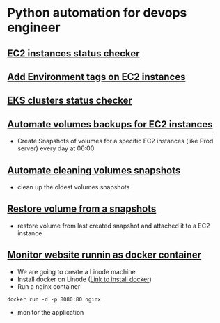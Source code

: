 # Python automation for devops engineer 

## [EC2 instances status checker](https://github.com/hotiaDiallo/python-automation/blob/main/ec2-status-checker.py)

## [Add Environment tags on EC2 instances](https://github.com/hotiaDiallo/python-automation/blob/main/add-enviroment-tags.py)

## [EKS clusters status checker](https://github.com/hotiaDiallo/python-automation/blob/main/eks-status-checker.py)

## [Automate volumes backups for EC2 instances](https://github.com/hotiaDiallo/python-automation/blob/main/ec2-volume-snapshot-creator.py)
- Create Snapshots of volumes for a specific EC2 instances (like Prod server) every day at 06:00
## [Automate cleaning volumes snapshots](https://github.com/hotiaDiallo/python-automation/blob/main/cleanup-old-snapshot.py)
- clean up the oldest volumes snapshots
## [Restore volume from a snapshots](https://github.com/hotiaDiallo/python-automation/blob/main/restore-volume-from-backup.py)
- restore volume from last created snapshot and attached it to a EC2 instance
## [Monitor website runnin as docker container](https://github.com/hotiaDiallo/python-automation/blob/main/monitor-website.py)
- We are going to create a Linode machine 
- Install docker on Linode ([Link to install docker](https://docs.docker.com/engine/install/debian/))
- Run a nginx container 
```commandline
docker run -d -p 8080:80 nginx
```
- monitor the application
